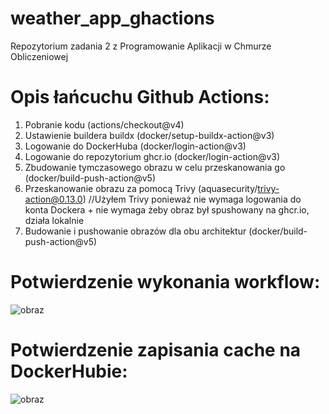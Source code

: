 # weather_app_ghactions
Repozytorium zadania 2 z Programowanie Aplikacji w Chmurze Obliczeniowej

# Opis łańcuchu Github Actions:
1. Pobranie kodu (actions/checkout@v4)
2. Ustawienie buildera buildx (docker/setup-buildx-action@v3)
3. Logowanie do DockerHuba (docker/login-action@v3)
4. Logowanie do repozytorium ghcr.io (docker/login-action@v3)
5. Zbudowanie tymczasowego obrazu w celu przeskanowania go (docker/build-push-action@v5)
6. Przeskanowanie obrazu za pomocą Trivy (aquasecurity/trivy-action@0.13.0) //Użyłem Trivy ponieważ nie wymaga logowania do konta Dockera + nie wymaga żeby obraz był spushowany na ghcr.io, działa lokalnie
7. Budowanie i pushowanie obrazów dla obu architektur (docker/build-push-action@v5)

# Potwierdzenie wykonania workflow:
![obraz](https://github.com/user-attachments/assets/b4ffd4ee-550f-41d0-8729-d397e658b897)


# Potwierdzenie zapisania cache na DockerHubie:
![obraz](https://github.com/user-attachments/assets/4b18e8f6-b46f-4561-b96f-4107a409c446)
